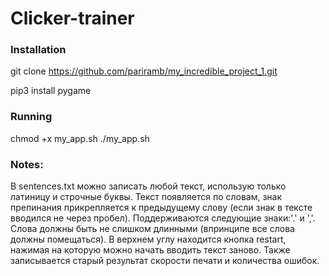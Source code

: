 # Clicker-trainer

### Installation
git clone https://github.com/pariramb/my_incredible_project_1.git

pip3 install pygame

### Running 
chmod +x my_app.sh ./my_app.sh

### Notes:
В sentences.txt можно записать любой текст, использую только латиницу и строчные буквы. Текст появляется по словам, знак препинания прикрепляется к предыдущему слову (если знак в тексте вводился не через пробел). Поддерживаются следующие знаки:'.' и ','. Слова должны быть не слишком длинными (впринципе все слова должны помещаться). В верхнем углу находится кнопка restart, нажимая на которую можно начать вводить текст заново. Также записывается старый результат скорости печати и количества ошибок.
